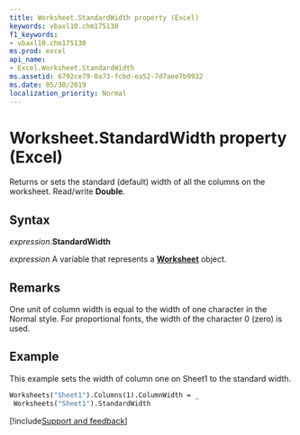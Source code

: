 ```yaml
---
title: Worksheet.StandardWidth property (Excel)
keywords: vbaxl10.chm175130
f1_keywords:
- vbaxl10.chm175130
ms.prod: excel
api_name:
- Excel.Worksheet.StandardWidth
ms.assetid: 6792ce79-0a73-fcbd-ea52-7d7aee7b9932
ms.date: 05/30/2019
localization_priority: Normal
---
```



# Worksheet.StandardWidth property (Excel)

Returns or sets the standard (default) width of all the columns on the worksheet. Read/write **Double**.


## Syntax

_expression_.**StandardWidth**

_expression_ A variable that represents a **[Worksheet](Excel.Worksheet.md)** object.


## Remarks

One unit of column width is equal to the width of one character in the Normal style. For proportional fonts, the width of the character 0 (zero) is used.


## Example

This example sets the width of column one on Sheet1 to the standard width.

```vb
Worksheets("Sheet1").Columns(1).ColumnWidth = _ 
 Worksheets("Sheet1").StandardWidth
```



[!include[Support and feedback](~/includes/feedback-boilerplate.md)]